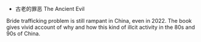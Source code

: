 * 古老的罪恶 The Ancient Evil

Bride trafficking problem is still rampant in China, even in 2022. The book gives vivid account of why and how this kind of illcit activity in the 80s and 90s of China. 
